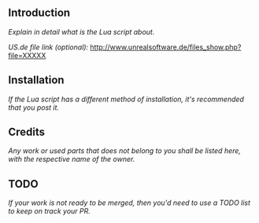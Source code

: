 ## Introduction
*Explain in detail what is the Lua script about.*

*US.de file link (optional):* http://www.unrealsoftware.de/files_show.php?file=XXXXX
## Installation
*If the Lua script has a different method of installation, it's recommended that you post it.*
## Credits
*Any work or used parts that does not belong to you shall be listed here, with the respective name of the owner.*
## TODO
*If your work is not ready to be merged, then you'd need to use a TODO list to keep on track your PR.*

